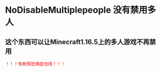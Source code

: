 # NoDisableMultiplepeople 没有禁用多人
## 这个东西可以让Minecraft1.16.5上的多人游戏不再禁用
<font color=red>！！！有断网恐惧症勿用！！！</font>
